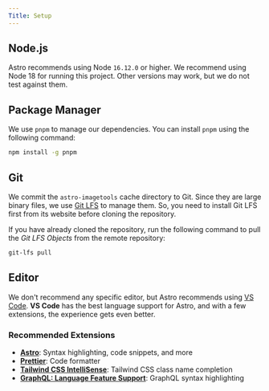 ```yaml
---
Title: Setup
---
```


## Node.js

Astro recommends using Node `16.12.0` or higher. We recommend using Node 18 for running this project. Other versions may work, but we do not test against them.

## Package Manager

We use `pnpm` to manage our dependencies. You can install `pnpm` using the following command:

```bash
npm install -g pnpm
```

## Git

We commit the `astro-imagetools` cache directory to Git. Since they are large binary files, we use [Git LFS](https://git-lfs.github.com/) to manage them. So, you need to install Git LFS first from its website before cloning the repository.

If you have already cloned the repository, run the following command to pull the _Git LFS Objects_ from the remote repository:

```bash
git-lfs pull
```

## Editor

We don't recommend any specific editor, but Astro recommends using [VS Code](https://code.visualstudio.com/). **VS Code** has the best language support for Astro, and with a few extensions, the experience gets even better.

### Recommended Extensions

- [**Astro**](https://marketplace.visualstudio.com/items?itemName=astro-build.astro-vscode): Syntax highlighting, code snippets, and more
- [**Prettier**](https://marketplace.visualstudio.com/items?itemName=esbenp.prettier-vscode): Code formatter
- [**Tailwind CSS IntelliSense**](https://marketplace.visualstudio.com/items?itemName=bradlc.vscode-tailwindcss): Tailwind CSS class name completion
- [**GraphQL: Language Feature Support**](https://marketplace.visualstudio.com/items?itemName=GraphQL.vscode-graphql): GraphQL syntax highlighting
